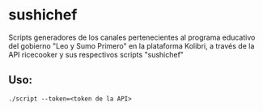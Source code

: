 # sushichef
Scripts generadores de los canales pertenecientes al programa educativo del gobierno "Leo y Sumo Primero" en la plataforma Kolibri, a través de la API ricecooker y sus respectivos scripts "sushichef"

## Uso:

```
./script --token=<token de la API>
